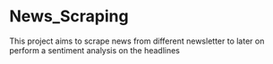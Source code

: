 # News_Scraping
This project aims to scrape news from different newsletter to later on perform a sentiment analysis on the headlines
